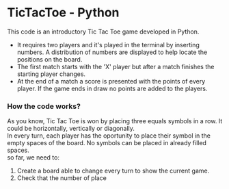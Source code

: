 # TicTacToe - Python

This code is an introductory Tic Tac Toe game developed in Python.  

+ It requires two players and it's played in the terminal by inserting numbers. A distribution of numbers are displayed to help locate the positions on the board.
+ The first match starts with the 'X' player but after a match finishes the starting player changes.  
+ At the end of a match a score is presented with the points of every player. If the game ends in draw no points are added to the players.

### How the code works?   
As you know, Tic Tac Toe is won by placing three equals symbols in a row. It could be horizontally, vertically or diagonally.   
In every turn, each player has the oportunity to place their symbol in the empty spaces of the board. No symbols can be placed in already filled spaces.    
so far, we need to:   
1. Create a board able to change every turn to show the current game.
2. Check that the number of place 
